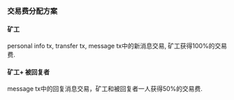 ### 交易费分配方案

#### 矿工

personal info tx, transfer tx, message tx中的新消息交易, 矿工获得100%的交易费.

#### 矿工+ 被回复者

message tx中的回复消息交易，矿工和被回复者一人获得50%的交易费.
